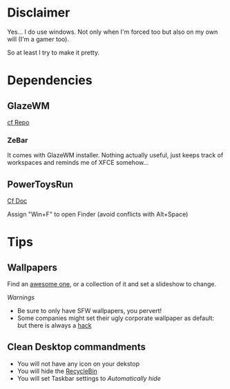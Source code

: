 # Disclaimer

Yes... I do use windows. Not only when I'm forced too but also on my own will (I'm a gamer too).

So at least I try to make it pretty.

# Dependencies

## GlazeWM

[cf Repo](https://github.com/glzr-io/glazewm)

### ZeBar

It comes with GlazeWM installer. Nothing actually useful, just keeps track of workspaces and reminds me of XFCE somehow...

## PowerToysRun

[Cf Doc](https://learn.microsoft.com/en-us/windows/powertoys/run)

Assign "Win+F" to open Finder (avoid conflicts with Alt+Space)

# Tips

## Wallpapers

Find an [awesome one](https://wallhaven.cc/), or a collection of it and set a slideshow to change.

*Warnings*
 * Be sure to only have SFW wallpapers, you pervert!
 * Some companies might set their ugly corporate wallpaper as default: but there is always a [hack](https://superuser.com/questions/966650/path-to-current-desktop-backgrounds-in-windows-10)
   
## Clean Desktop commandments

 * You will not have any icon on your dekstop
 * You will hide the [RecycleBin](https://support.microsoft.com/en-us/windows/customize-the-desktop-icons-in-windows-c13270f0-3812-c71d-f27e-29aa32588b20)
 * You will set Taskbar settings to *Automatically hide*